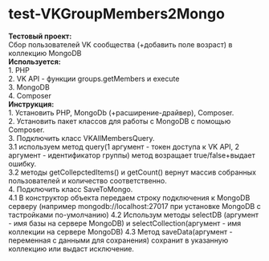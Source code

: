 # test-VKGroupMembers2Mongo
<!DOCTYPE html>
<html>
  <body>
    <b> Тестовый проект: </b><br>
    Сбор пользователей VK сообщества (+добавить поле возраст) в коллекцию MongoDB<br>
    <b> Используется: </b><br>
    1. PHP<br>
    2. VK API - функции groups.getMembers и execute<br>
    3. MongoDB<br>
    4. Composer<br>
    <b> Инструкция: </b><br>
    1. Установить PHP, MongoDb (+расширение-драйвер), Composer.<br>
    2. Установить пакет классов для работы с MongoDB с помощью Composer.<br>
    3. Подключить класс VKAllMembersQuery.<br>
    3.1 используем метод query(1 аргумент - токен доступа к VK API, 2 аргумент - идентификатор группы) метод возращает true/false+выдает ошибку.<br>
    3.2 методы getColleрctedItems() и getCount() вернут массив собранных пользователей и количество соответственно.<br>
    4. Подключить класс SaveToMongo.<br>
    4.1 В конструктор объекта передаем строку подключения к MongoDB серверу (например mongodb://localhost:27017 при установке MongoDB с тастройками по-умолчанию)
    4.2 Использум методы selectDB (аргумент - имя базы на сервере MongoDB) и selectCollection(аргумент - имя коллекции на сервере MongoDB)
    4.3 Метод saveData(аргумент - переменная с данными для сохранения) сохранит в указанную коллекцию или выдаст исключение.
  </body>
</html>
